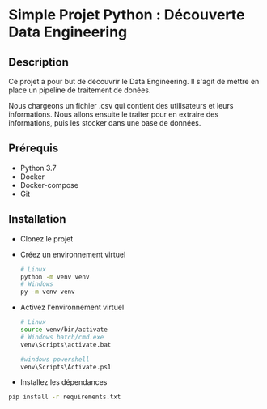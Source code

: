 # Simple Projet Python : Découverte Data Engineering

## Description

Ce projet a pour but de découvrir le Data Engineering. Il s'agit de mettre en place un pipeline de traitement de donées.

Nous chargeons un fichier .csv qui contient des utilisateurs et leurs informations. Nous allons ensuite le traiter pour en extraire des informations, puis les stocker dans une base de données.

## Prérequis

- Python 3.7
- Docker
- Docker-compose
- Git

## Installation

- Clonez le projet
- Créez un environnement virtuel

    ```bash
    # Linux
    python -m venv venv
    # Windows
    py -m venv venv
    ```

- Activez l'environnement virtuel

    ```bash
    # Linux
    source venv/bin/activate
    # Windows batch/cmd.exe
    venv\Scripts\activate.bat

    #windows powershell
    venv\Scripts\Activate.ps1
    ```

- Installez les dépendances

```bash
pip install -r requirements.txt
```
